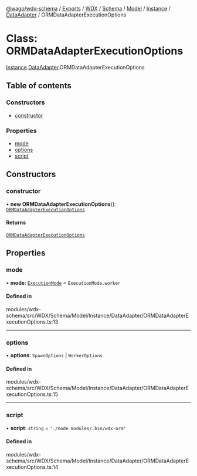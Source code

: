 [@wago/wdx-schema](../README.md) / [Exports](../modules.md) / [WDX](../modules/WDX.md) / [Schema](../modules/WDX.Schema.md) / [Model](../modules/WDX.Schema.Model.md) / [Instance](../modules/WDX.Schema.Model.Instance.md) / [DataAdapter](../modules/WDX.Schema.Model.Instance.DataAdapter.md) / ORMDataAdapterExecutionOptions

# Class: ORMDataAdapterExecutionOptions

[Instance](../modules/WDX.Schema.Model.Instance.md).[DataAdapter](../modules/WDX.Schema.Model.Instance.DataAdapter.md).ORMDataAdapterExecutionOptions

## Table of contents

### Constructors

- [constructor](WDX.Schema.Model.Instance.DataAdapter.ORMDataAdapterExecutionOptions.md#constructor)

### Properties

- [mode](WDX.Schema.Model.Instance.DataAdapter.ORMDataAdapterExecutionOptions.md#mode)
- [options](WDX.Schema.Model.Instance.DataAdapter.ORMDataAdapterExecutionOptions.md#options)
- [script](WDX.Schema.Model.Instance.DataAdapter.ORMDataAdapterExecutionOptions.md#script)

## Constructors

### constructor

• **new ORMDataAdapterExecutionOptions**(): [`ORMDataAdapterExecutionOptions`](WDX.Schema.Model.Instance.DataAdapter.ORMDataAdapterExecutionOptions.md)

#### Returns

[`ORMDataAdapterExecutionOptions`](WDX.Schema.Model.Instance.DataAdapter.ORMDataAdapterExecutionOptions.md)

## Properties

### mode

• **mode**: [`ExecutionMode`](../enums/WDX.Schema.Model.Instance.ExecutionMode.md) = `ExecutionMode.worker`

#### Defined in

modules/wdx-schema/src/WDX/Schema/Model/Instance/DataAdapter/ORMDataAdapterExecutionOptions.ts:13

___

### options

• **options**: `SpawnOptions` \| `WorkerOptions`

#### Defined in

modules/wdx-schema/src/WDX/Schema/Model/Instance/DataAdapter/ORMDataAdapterExecutionOptions.ts:15

___

### script

• **script**: `string` = `'./node_modules/.bin/wdx-orm'`

#### Defined in

modules/wdx-schema/src/WDX/Schema/Model/Instance/DataAdapter/ORMDataAdapterExecutionOptions.ts:14
